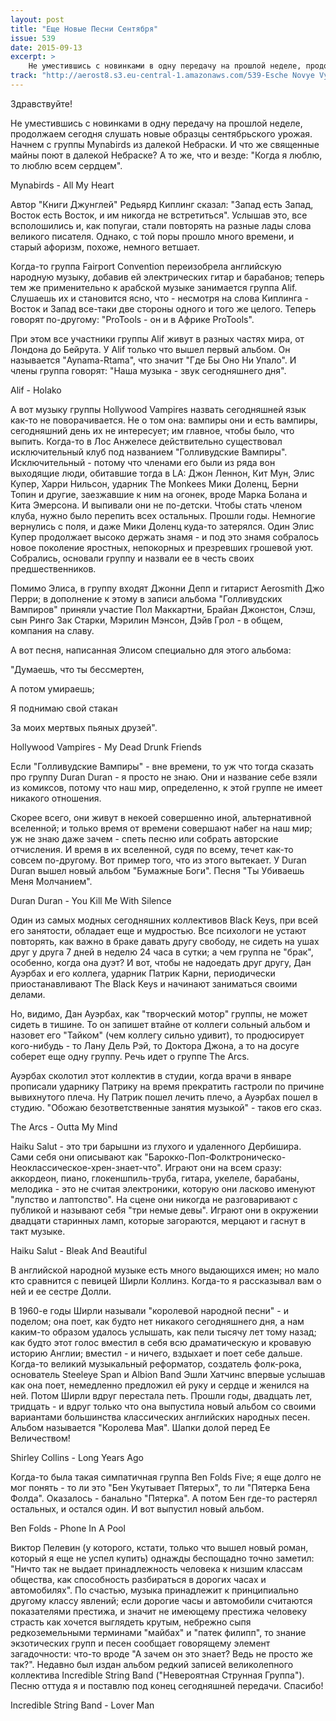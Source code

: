 ```yaml
---
layout: post
title: "Еще Новые Песни Сентября"
issue: 539
date: 2015-09-13
excerpt: >
    Не уместившись с новинками в одну передачу на прошлой неделе, продолжаем сегодня слушать новые образцы сентябрьского урожая. Начнем с группы Mynabirds из далекой Небраски. И что же священные майны поют в далекой Небраске? А то же, что и везде: "Когда я люблю, то люблю всем сердцем".
track: "http://aerost8.s3.eu-central-1.amazonaws.com/539-Esche Novye Vypuski Sentjabrja.mp3"
---
```


Здравствуйте!

Не уместившись с новинками в одну передачу на прошлой неделе, продолжаем сегодня слушать новые образцы сентябрьского урожая. Начнем с группы Mynabirds из далекой Небраски. И что же священные майны поют в далекой Небраске? А то же, что и везде: "Когда я люблю, то люблю всем сердцем".

Mynabirds - All My Heart

Автор "Книги Джунглей" Редьярд Киплинг сказал: "Запад есть Запад, Восток есть Восток, и им никогда не встретиться". Услышав это, все всполошились и, как попугаи, стали повторять на разные лады слова великого писателя. Однако, с той поры прошло много времени, и старый афоризм, похоже, немного ветшает.

Когда-то группа Fairport Convention переизобрела английскую народную музыку, добавив ей электрических гитар и барабанов; теперь тем же применительно к арабской музыке занимается группа Alif. Слушаешь их и становится ясно, что - несмотря на слова Киплинга - Восток и Запад все-таки две стороны одного и того же целого. Теперь говорят по-другому: "ProTools - он и в Африке ProTools".

При этом все участники группы Alif живут в разных частях мира, от Лондона до Бейрута. У Alif только что вышел первый альбом. Он называется "Aynama-Rtama", что значит "Где Бы Оно Ни Упало". И члены группа говорят: "Наша музыка - звук сегодняшнего дня".

Alif - Holako

А вот музыку группы Hollywood Vampires назвать сегодняшней язык как-то не поворачивается. Не о том она: вампиры они и есть вампиры, сегодняшний день их не интересует; им главное, чтобы было, что выпить. Когда-то в Лос Анжелесе действительно существовал исключительный клуб под названием "Голливудские Вампиры". Исключительный - потому что членами его были из ряда вон выходящие люди, обитавшие тогда в LA: Джон Леннон, Кит Мун, Элис Купер, Харри Нильсон, ударник The Monkees Мики Доленц, Берни Топин и другие, заезжавшие к ним на огонек, вроде Марка Болана и Кита Эмерсона. И выпивали они не по-детски. Чтобы стать членом клуба, нужно было перепить всех остальных. Прошли годы. Немногие вернулись с поля, и даже Мики Доленц куда-то затерялся. Один Элис Купер продолжает высоко держать знамя - и под это знамя собралось новое поколение яростных, непокорных и презревших грошевой уют. Собрались, основали группу и назвали ее в честь своих предшественников.

Помимо Элиса, в группу входят Джонни Депп и гитарист Aerosmith Джо Перри; в дополнение к этому в записи альбома "Голливудских Вампиров" приняли участие Пол Маккартни, Брайан Джонстон, Слэш, сын Ринго Зак Старки, Мэрилин Мэнсон, Дэйв Грол - в общем, компания на славу.

А вот песня, написанная Элисом специально для этого альбома:

"Думаешь, что ты бессмертен,

А потом умираешь;

Я поднимаю свой стакан

За моих мертвых пьяных друзей".

Hollywood Vampires - My Dead Drunk Friends

Если "Голливудские Вампиры" - вне времени, то уж что тогда сказать про группу Duran Duran - я просто не знаю. Они и название себе взяли из комиксов, потому что наш мир, определенно, к этой группе не имеет никакого отношения.

Скорее всего, они живут в некоей совершенно иной, альтернативной вселенной; и только время от времени совершают набег на наш мир; уж не знаю даже зачем - спеть песню или собрать авторские отчисления. И время в их вселенной, судя по всему, течет как-то совсем по-другому. Вот пример того, что из этого вытекает. У Duran Duran вышел новый альбом "Бумажные Боги". Песня "Ты Убиваешь Меня Молчанием".

Duran Duran - You Kill Me With Silence

Один из самых модных сегодняшних коллективов Black Keys, при всей его занятости, обладает еще и мудростью. Все психологи не устают повторять, как важно в браке давать другу свободу, не сидеть на ушах друг у друга 7 дней в неделю 24 часа в сутки; а чем группа не "брак", особенно, когда она дуэт? И вот, чтобы не надоедать друг другу, Дан Ауэрбах и его коллега, ударник Патрик Карни, периодически приостанавливают The Black Keys и начинают заниматься своими делами.

Но, видимо, Дан Ауэрбах, как "творческий мотор" группы, не может сидеть в тишине. То он запишет втайне от коллеги сольный альбом и назовет его "Тайком" (чем коллегу сильно удивит), то продюсирует кого-нибудь - то Лану Дель Рэй, то Доктора Джона, а то на досуге соберет еще одну группу. Речь идет о группе The Arcs.

Ауэрбах сколотил этот коллектив в студии, когда врачи в январе прописали ударнику Патрику на время прекратить гастроли по причине вывихнутого плеча. Ну Патрик пошел лечить плечо, а Ауэрбах пошел в студию. "Обожаю безответственные занятия музыкой" - таков его сказ.

The Arcs - Outta My Mind

Haiku Salut - это три барышни из глухого и удаленного Дербишира. Сами себя они описывают как "Барокко-Поп-Фолктроническо-Неоклассическое-хрен-знает-что". Играют они на всем сразу: аккордеон, пиано, глокеншпиль-труба, гитара, укелеле, барабаны, мелодика - это не считая электроники, которую они ласково именуют "лупство и лаптопство". На сцене они никогда не разговаривают с публикой и называют себя "три немые девы". Играют они в окружении двадцати старинных ламп, которые загораются, мерцают и гаснут в такт музыке.

Haiku Salut - Bleak And Beautiful

В английской народной музыке есть много выдающихся имен; но мало кто сравнится с певицей Ширли Коллинз. Когда-то я рассказывал вам о ней и ее сестре Долли.

В 1960-е годы Ширли называли "королевой народной песни" - и поделом; она поет, как будто нет никакого сегодняшнего дня, а нам каким-то образом удалось услышать, как пели тысячу лет тому назад; как будто этот голос вместил в себя всю драматическую и кровавую историю Англии; вместил - и ничего, вздыхает и поет себе дальше. Когда-то великий музыкальный реформатор, создатель фолк-рока, основатель Steeleye Span и Albion Band Эшли Хатчинс впервые услышав как она поет, немедленно предложил ей руку и сердце и женился на ней. Потом Ширли вдруг перестала петь. Прошли годы, двадцать лет, тридцать - и вдруг только что она выпустила новый альбом со своими вариантами большинства классических английских народных песен. Альбом называется "Королева Мая". Шапки долой перед Ее Величеством!

Shirley Collins - Long Years Ago

Когда-то была такая симпатичная группа Ben Folds Five; я еще долго не мог понять - то ли это "Бен Укутывает Пятерых", то ли "Пятерка Бена Фолда". Оказалось - банально "Пятерка". А потом Бен где-то растерял остальных, и остался один. И вот выпустил новый альбом.

Ben Folds - Phone In A Pool

Виктор Пелевин (у которого, кстати, только что вышел новый роман, который я еще не успел купить) однажды беспощадно точно заметил: "Ничто так не выдает принадлежность человека к низшим классам общества, как способность разбираться в дорогих часах и автомобилях". По счастью, музыка принадлежит к принципиально другому классу явлений; если дорогие часы и автомобили считаются показателями престижа, и значит не имеющему престижа человеку страсть как хочется выглядеть крутым, небрежно сыпя редкоземельными терминами "майбах" и "патек филипп", то знание экзотических групп и песен сообщает говорящему элемент загадочности: что-то вроде "А зачем он это знает? Ведь не просто же так?". Недавно был издан альбом редкий записей великолепного коллектива Incredible String Band ("Невероятная Струнная Группа"). Песню оттуда я и поставлю под конец сегодняшней передачи. Спасибо!

Incredible String Band - Lover Man
